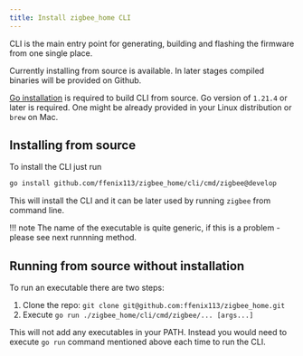 ```yaml
---
title: Install zigbee_home CLI
---
```


CLI is the main entry point for generating, building and flashing the firmware from one single place.

Currently installing from source is available. In later stages compiled binaries will be provided on Github.

[Go installation](https://go.dev/doc/install) is required to build CLI from source. Go version of `1.21.4` or later is required.
One might be already provided in your Linux distribution or `brew` on Mac.

## Installing from source
To install the CLI just run
```bash
go install github.com/ffenix113/zigbee_home/cli/cmd/zigbee@develop
```
This will install the CLI and it can be later used by running `zigbee` from command line.

!!! note
    The name of the executable is quite generic, if this is a problem - please see next runnning method.

## Running from source without installation
To run an executable there are two steps:
1. Clone the repo: `git clone git@github.com:ffenix113/zigbee_home.git`
2. Execute `go run ./zigbee_home/cli/cmd/zigbee/... [args...]`

This will not add any executables in your PATH. Instead you would need to execute `go run` command mentioned above each time to run the CLI.